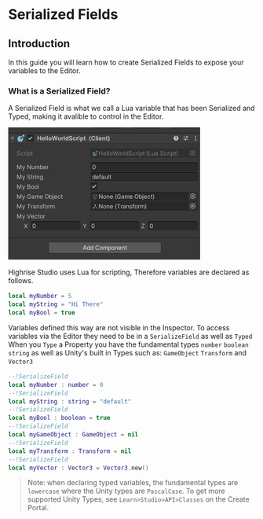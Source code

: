 # **Serialized Fields**

## **Introduction**
In this guide you will learn how to create Serialized Fields to expose your variables to the Editor.

### **What is a Serialized Field?**
A Serialized Field is what we call a Lua variable that has been Serialized and Typed, making it avalible to control in the Editor.

![Properties](/assets/learn/guides/studio/properties.png)

Highrise Studio uses Lua for scripting,
Therefore variables are declared as follows.
``` lua
local myNumber = 5
local myString = "Hi There"
local myBool = true
```

Variables defined this way are not visible in the Inspector.
To access variables via the Editor they need to be in a `SerializeField` as well as `Typed`
When you `Type` a Property you have the fundamental types `number` `boolean` `string` as well as Unity's built in Types such as: `GameObject` `Transform` and `Vector3`
``` lua
--!SerializeField
local myNumber : number = 0
--!SerializeField
local myString : string = "default"
--!SerializeField
local myBool : boolean = true
--!SerializeField
local myGameObject : GameObject = nil
--!SerializeField
local myTransform : Transform = nil
--!SerializeField
local myVector : Vector3 = Vector3.new()
```
>Note: when declaring typed variables, the fundamental types are `lowercase` where the Unity types are `PascalCase`.
>To get more supported Unity Types, see `Learn>Studio>API>Classes` on the Create Portal.
